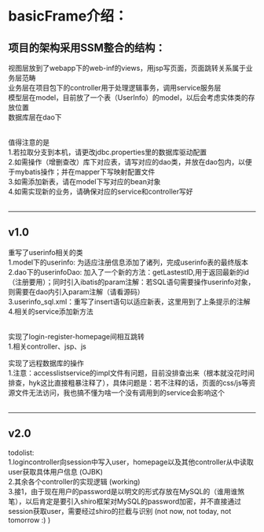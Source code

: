 basicFrame介绍：
===============

项目的架构采用SSM整合的结构：
---------------------------

视图层放到了webapp下的web-inf的views，用jsp写页面，页面跳转关系属于业务层范畴 <br>
业务层在项目包下的controller用于处理逻辑事务，调用service服务层 <br>
模型层在model，目前放了一个表（UserInfo）的model，以后会考虑实体类的存放位置 <br>
数据库层在dao下 <br><br>

值得注意的是 <br>
1.若拉取分支到本机，请更改jdbc.properties里的数据库驱动配置 <br>
2.如需操作（增删查改）库下对应表，请写对应的dao类，并放在dao包内，以便于mybatis操作；并在mapper下写映射配置文件 <br>
3.如需添加新表，请在model下写对应的bean对象 <br>
4.如需实现新的业务，请确保对应的service和controller写好 <br><br>



*****

v1.0
------

重写了userinfo相关的类 <br>
1.model下的userinfo: 为适应注册信息添加了诸列，完成userinfo表的最终版本 <br>
2.dao下的userinfoDao: 加入了一个新的方法：getLastestID,用于返回最新的id（注册要用）；同时引入ibatis的param注解：若SQL语句需要操作userinfo对象，则需要在dao内引入param注解（请看源码） <br>
3.userinfo_sql.xml：重写了insert语句以适应新表，这里用到了上条提示的注解 <br>
4.相关的service添加新方法 <br><br>

实现了login-register-homepage间相互跳转 <br>
1.相关controller、jsp、js <br>

实现了远程数据库的操作 <br>
1.注意：accesslistservice的impl文件有问题，目前没排查出来（根本就没花时间排查，hyk这比直接粗暴注释了），具体问题是：若不注释的话，页面的css/js等资源文件无法访问，我也搞不懂为啥一个没有调用到的service会影响这个 <br><br>

********

v2.0
-----

todolist: <br>
1.logincontroller向session中写入user，homepage以及其他controller从中读取user获取具体用户信息 (OJBK)<br>
2.其余各个controller的实现逻辑 (working)<br>
3.接1，由于现在用户的password是以明文的形式存放在MySQL的（谁用谁煞笔），以后肯定是要引入shiro框架对MySQL的password加密，并不直接通过session获取user，需要经过shiro的拦截与识别 (not now, not today, not tomorrow :) )<br>


